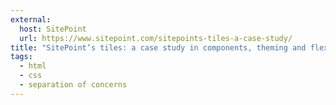 ```yaml
---
external:
  host: SitePoint
  url: https://www.sitepoint.com/sitepoints-tiles-a-case-study/
title: "SitePoint’s tiles: a case study in components, theming and flexbox"
tags:
  - html
  - css
  - separation of concerns
---
```

